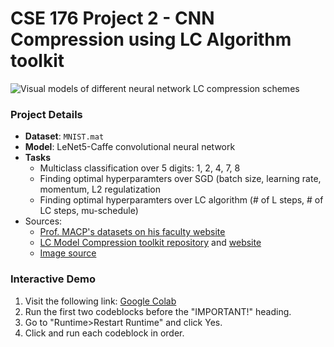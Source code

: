 # CSE 176 Project 2 - CNN Compression using LC Algorithm toolkit

![Visual models of different neural network LC compression schemes](https://i.imgur.com/tesm9Qv.png)

### Project Details
* **Dataset**: `MNIST.mat` 
* **Model**: LeNet5-Caffe convolutional neural network
* **Tasks**
    * Multiclass classification over 5 digits: 1, 2, 4, 7, 8
    * Finding optimal hyperparamters over SGD (batch size, learning rate, momentum, L2 regulatization
    * Finding optimal hyperparamters over LC algorithm (# of L steps, # of LC steps, mu-schedule)
* Sources: 
    * [Prof. MACP's datasets on his faculty website](https://faculty.ucmerced.edu/mcarreira-perpinan/teaching/CSE176/Labs/datasets/)
    * [LC Model Compression toolkit repository](https://github.com/UCMerced-ML/LC-model-compression) and [website](https://faculty.ucmerced.edu/mcarreira-perpinan/research/LC-model-compression.html)
    * [Image source](https://faculty.ucmerced.edu/mcarreira-perpinan/papers/cikm21-slides.pdf)

### Interactive Demo
1. Visit the following link: [Google Colab](https://colab.research.google.com/drive/1x-3t6ZEAZX-8jRzenwYPv2eJyth9Vqbe?usp=sharing)
2. Run the first two codeblocks before the "IMPORTANT!" heading.
3. Go to "Runtime>Restart Runtime" and click Yes.
4. Click and run each codeblock in order.
